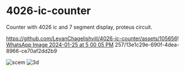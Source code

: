 # 4026-ic-counter
Counter with 4026 ic and 7 segment display, proteus circuit.


https://github.com/LevanChagelishvili/4026-ic-counter/assets/105656!
[WhatsApp Image 2024-01-25 at 5 00 05 PM](https://github.com/LevanChagelishvili/4026-ic-counter/assets/105656257/ba63de68-33b9-439d-a8ef-cdee25d0cd34)
257/13e1c29e-690f-4dea-8966-ce70af2dd2b9

![scem](https://github.com/LevanChagelishvili/4026-ic-counter/assets/105656257/e82dfc57-eda0-4a9b-a042-9030da539399)
![3d](https://github.com/LevanChagelishvili/4026-ic-counter/assets/105656257/8d67ed13-1b17-4409-8d14-bfbb2c3dc904)

